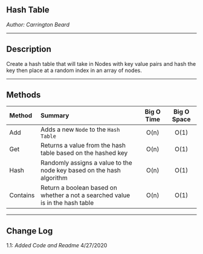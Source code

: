 
## Hash Table

*Author: Carrington Beard*

---

## Description

Create a hash table that will take in Nodes with key value pairs and hash the key then place at a random index in an array of nodes.


---

## Methods

| Method | Summary | Big O Time | Big O Space |
| :----------- | :----------- | :-------------: | :-------------: |
| Add | Adds a new `Node` to the `Hash Table` | O(n) | O(1) |
| Get | Returns a value from the hash table based on the hashed key | O(n) | O(1) |
| Hash | Randomly assigns a value to the node key based on the hash algorithm | O(n) | O(1) |
| Contains | Return a boolean based on whether a not a searched value is in the hash table | O(n) | O(1) |


---


## Change Log
 
1.1: *Added Code and Readme* 4/27/2020  

